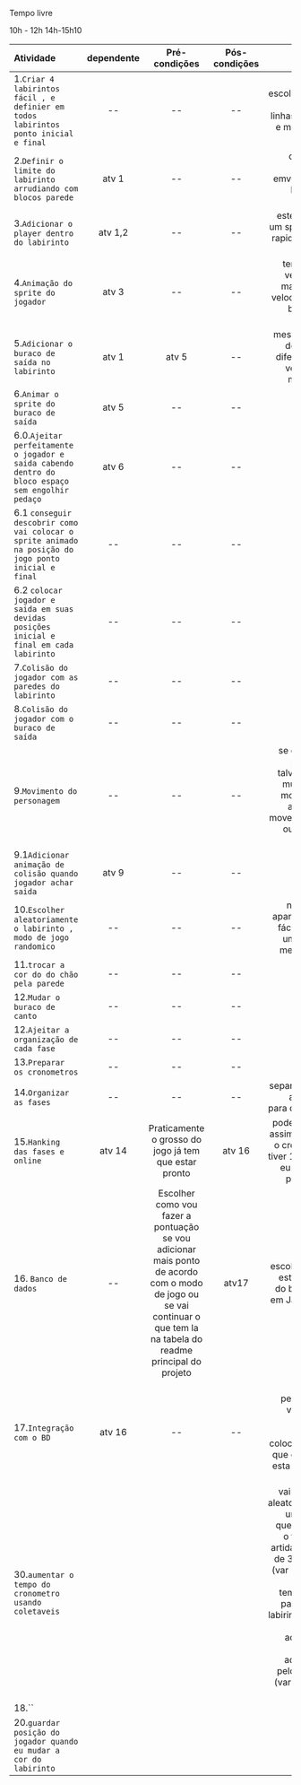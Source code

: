 Tempo livre

10h - 12h
14h-15h10




| Atividade | dependente | Pré-condições | Pós-condições | detalhes | situação |
| :-------- | :--------: | :-----------: | :-----------: | -------: | -------: |
| 1.`Criar 4 labirintos fácil , e definier em todos labirintos ponto inicial e final` | -- | -- | -- | talvez eu escolha mudar facil de 5 linhas para 10 e medio para 15 | feito |
| 2.`Definir o limite do labirinto arrudiando com blocos parede` | atv 1 | -- | -- | criar nova imagem emvez de por bloco por bloco |  feito |
| 3.`Adicionar o player dentro do labirinto` | atv 1,2 | -- | -- | este player é um sprite mais rapido preto e branco |  feito |
| 4.`Animação do sprite do jogador` | atv 3 | -- | -- | tem que ter velocidade maior que a velocidade do buraco de saída |  feito |
| 5.`Adicionar o buraco de saída no labirinto` | atv 1 | atv 5 | -- | mesmo sprite do jogador diferença é a velociade , mais lenta |  feito |
| 6.`Animar o sprite do buraco de saída` | atv 5 | -- | -- | --|  feito |
| 6.0.`Ajeitar perfeitamente o jogador e saida cabendo dentro do bloco espaço sem engolhir pedaço` | atv 6 | -- | -- | --|  feito |
| 6.1 `conseguir descobrir como vai colocar o sprite animado na posição do jogo ponto inicial e final` | -- | -- | -- | -- |  feito |
| 6.2 `colocar jogador e saida em suas devidas posições inicial e final em cada labirinto` | -- | -- | -- | -- |
| 7.`Colisão do jogador com as paredes do labirinto` | -- | -- | -- | -- |
| 8.`Colisão do jogador com o buraco de saída` | -- | -- | -- | -- |
| 9.`Movimento do personagem` | -- | -- | -- | se der muito problema talvez posso mudar para movimentar assim que move o mouse ou as setas mesmo |
| 9.1`Adicionar animação de colisão quando jogador achar saida`| atv 9| -- | -- | -- |
| 10.`Escolher aleatoriamente o labirinto , modo de jogo randomico` | -- | -- | -- | não deixar aparecer uma fácil mais de uma vez na mesma fase |
| 11.`trocar a cor do do chão pela parede` | -- | -- | -- | -- |
| 12.`Mudar o buraco de canto`| -- | -- | -- | -- |
| 12.`Ajeitar a organização de cada fase` | -- | -- | -- | -- |
| 13.`Preparar os cronometros` | -- | -- | -- | -- | 
| 14.`Organizar as fases` | -- | -- | -- | separar e criar a funções para cada fase |
| 15.`Hanking das fases e online` | atv 14 | Praticamente o grosso do jogo já tem que estar pronto | atv 16 | pode ser feito assim, quando o cronometro tiver 1 minutos eu calculo a pontuação |
| 16. `Banco de dados`| -- | Escolher como vou fazer a pontuação se vou adicionar mais ponto de acordo com o modo de jogo ou se vai continuar o que tem la na tabela do readme principal do projeto| atv17 | escolher fazer este pedaço do back-end em JavaScript |
| 17.`Integração com o BD`| atv 16| -- | -- | é neste pedaço que vou fazer , adicionar pontos , colocar o nivel que o jogador esta , incluir o tempo |
|30.`aumentar o tempo do cronometro usando coletaveis`|||| vai aparecer aleatoriamente um budget que aumenta o tempo da artida, precisa de 3 variaves (var 1 : tempo original - tempo limite para sair do labirinto) (var2 : tempo adicional - tempo adicionado pelo badget) (var 3: tempo final {})|
|18.``||||
| 20.`guardar posição do jogador quando eu mudar a  cor do labirinto`|||||
